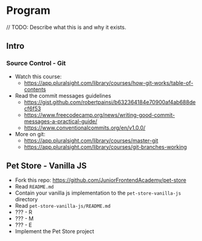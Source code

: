 # Program

// TODO: Describe what this is and why it exists.

## Intro

### Source Control - Git

- Watch this course:
  - https://app.pluralsight.com/library/courses/how-git-works/table-of-contents
- Read the commit messages guidelines
  - https://gist.github.com/robertpainsi/b632364184e70900af4ab688decf6f53
  - https://www.freecodecamp.org/news/writing-good-commit-messages-a-practical-guide/
  - https://www.conventionalcommits.org/en/v1.0.0/
- More on git:
  - https://app.pluralsight.com/library/courses/master-git
  - https://app.pluralsight.com/library/courses/git-branches-working

## Pet Store - Vanilla JS

- Fork this repo: https://github.com/JuniorFrontendAcademy/pet-store
- Read `README.md`
- Contain your vanilla js implementation to the `pet-store-vanilla-js` directory
- Read `pet-store-vanilla-js/README.md`
- ??? - R
- ??? - M
- ??? - E
- Implement the Pet Store project
